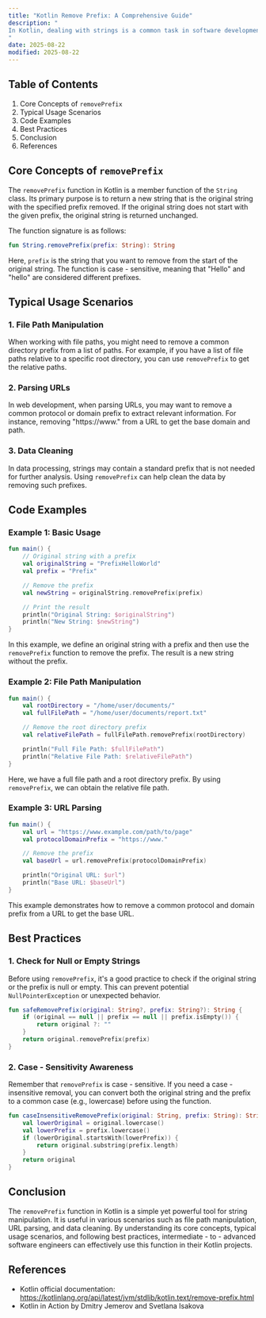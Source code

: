 ```yaml
---
title: "Kotlin Remove Prefix: A Comprehensive Guide"
description: "
In Kotlin, dealing with strings is a common task in software development. One frequent operation is removing a prefix from a string. The `removePrefix` function is a handy utility provided by the Kotlin standard library that simplifies this process. This blog post will delve into the core concepts, typical usage scenarios, and best practices associated with the `removePrefix` function in Kotlin. By the end of this article, intermediate - to - advanced software engineers will have a solid understanding of how to use this function effectively in their projects.
"
date: 2025-08-22
modified: 2025-08-22
---
```


## Table of Contents
1. Core Concepts of `removePrefix`
2. Typical Usage Scenarios
3. Code Examples
4. Best Practices
5. Conclusion
6. References

## Core Concepts of `removePrefix`
The `removePrefix` function in Kotlin is a member function of the `String` class. Its primary purpose is to return a new string that is the original string with the specified prefix removed. If the original string does not start with the given prefix, the original string is returned unchanged.

The function signature is as follows:
```kotlin
fun String.removePrefix(prefix: String): String
```
Here, `prefix` is the string that you want to remove from the start of the original string. The function is case - sensitive, meaning that "Hello" and "hello" are considered different prefixes.

## Typical Usage Scenarios
### 1. File Path Manipulation
When working with file paths, you might need to remove a common directory prefix from a list of paths. For example, if you have a list of file paths relative to a specific root directory, you can use `removePrefix` to get the relative paths.

### 2. Parsing URLs
In web development, when parsing URLs, you may want to remove a common protocol or domain prefix to extract relevant information. For instance, removing "https://www." from a URL to get the base domain and path.

### 3. Data Cleaning
In data processing, strings may contain a standard prefix that is not needed for further analysis. Using `removePrefix` can help clean the data by removing such prefixes.

## Code Examples
### Example 1: Basic Usage
```kotlin
fun main() {
    // Original string with a prefix
    val originalString = "PrefixHelloWorld"
    val prefix = "Prefix"

    // Remove the prefix
    val newString = originalString.removePrefix(prefix)

    // Print the result
    println("Original String: $originalString")
    println("New String: $newString")
}
```
In this example, we define an original string with a prefix and then use the `removePrefix` function to remove the prefix. The result is a new string without the prefix.

### Example 2: File Path Manipulation
```kotlin
fun main() {
    val rootDirectory = "/home/user/documents/"
    val fullFilePath = "/home/user/documents/report.txt"

    // Remove the root directory prefix
    val relativeFilePath = fullFilePath.removePrefix(rootDirectory)

    println("Full File Path: $fullFilePath")
    println("Relative File Path: $relativeFilePath")
}
```
Here, we have a full file path and a root directory prefix. By using `removePrefix`, we can obtain the relative file path.

### Example 3: URL Parsing
```kotlin
fun main() {
    val url = "https://www.example.com/path/to/page"
    val protocolDomainPrefix = "https://www."

    // Remove the prefix
    val baseUrl = url.removePrefix(protocolDomainPrefix)

    println("Original URL: $url")
    println("Base URL: $baseUrl")
}
```
This example demonstrates how to remove a common protocol and domain prefix from a URL to get the base URL.

## Best Practices
### 1. Check for Null or Empty Strings
Before using `removePrefix`, it's a good practice to check if the original string or the prefix is null or empty. This can prevent potential `NullPointerException` or unexpected behavior.
```kotlin
fun safeRemovePrefix(original: String?, prefix: String?): String {
    if (original == null || prefix == null || prefix.isEmpty()) {
        return original ?: ""
    }
    return original.removePrefix(prefix)
}
```

### 2. Case - Sensitivity Awareness
Remember that `removePrefix` is case - sensitive. If you need a case - insensitive removal, you can convert both the original string and the prefix to a common case (e.g., lowercase) before using the function.
```kotlin
fun caseInsensitiveRemovePrefix(original: String, prefix: String): String {
    val lowerOriginal = original.lowercase()
    val lowerPrefix = prefix.lowercase()
    if (lowerOriginal.startsWith(lowerPrefix)) {
        return original.substring(prefix.length)
    }
    return original
}
```

## Conclusion
The `removePrefix` function in Kotlin is a simple yet powerful tool for string manipulation. It is useful in various scenarios such as file path manipulation, URL parsing, and data cleaning. By understanding its core concepts, typical usage scenarios, and following best practices, intermediate - to - advanced software engineers can effectively use this function in their Kotlin projects.

## References
- Kotlin official documentation: https://kotlinlang.org/api/latest/jvm/stdlib/kotlin.text/remove-prefix.html
- Kotlin in Action by Dmitry Jemerov and Svetlana Isakova